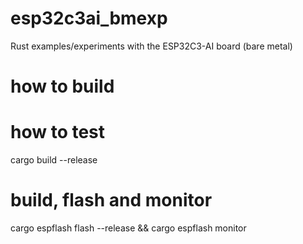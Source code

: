 # esp32c3ai_bmexp
Rust examples/experiments with the ESP32C3-AI board (bare metal)

# how to build

# how to test





cargo build --release


# build, flash and monitor
cargo espflash flash --release && cargo espflash monitor